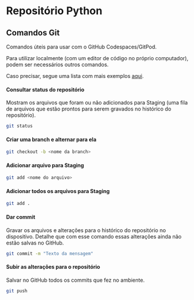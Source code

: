 # Repositório Python

## Comandos Git

Comandos úteis para usar com o GitHub Codespaces/GitPod.

Para utilizar localmente (com um editor de código no próprio computador), podem ser necessários outros comandos.

Caso precisar, segue uma lista com mais exemplos [aqui](https://github.com/RafaelWillians/GitHubExample/tree/main/git-crash-course).

#### Consultar status do repositório
Mostram os arquivos que foram ou não adicionados para Staging (uma fila de arquivos que estão prontos para serem gravados no histórico do repositório).
```sh
git status
```

#### Criar uma branch e alternar para ela
```sh
git checkout -b <nome da branch>
```

#### Adicionar arquivo para Staging
```sh
git add <nome do arquivo>
```

#### Adicionar todos os arquivos para Staging
```sh
git add .
```

#### Dar commit
Gravar os arquivos e alterações para o histórico do repositório no dispositivo.
Detalhe que com esse comando essas alterações ainda não estão salvas no GitHub.
```sh
git commit -m "Texto da mensagem"
```

#### Subir as alterações para o repositório
Salvar no GitHub todos os commits que fez no ambiente.
```sh
git push
```
